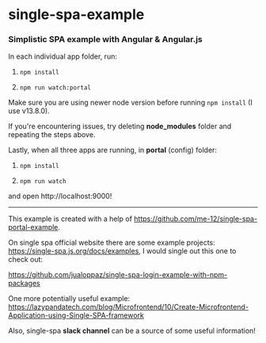 # single-spa-example

### Simplistic SPA example with Angular & Angular.js

In each individual app folder, run: 

1. `npm install`

2. `npm run watch:portal`

Make sure you are using newer node version before running `npm install` (I use v13.8.0).

If you're encountering issues, try deleting **node_modules** folder and repeating the steps above.

Lastly, when all three apps are running, in **portal** (config) folder:

1. `npm install`

2. `npm run watch`

and open http://localhost:9000!


***

This example is created with a help of https://github.com/me-12/single-spa-portal-example.

On single spa official website there are some example projects: https://single-spa.js.org/docs/examples, I would single out this one to check out:

https://github.com/jualoppaz/single-spa-login-example-with-npm-packages

One more potentially useful example:
https://lazypandatech.com/blog/Microfrontend/10/Create-Microfrontend-Application-using-Single-SPA-framework

Also, single-spa **slack channel** can be a source of some useful information!
